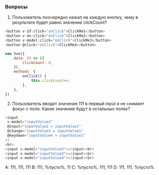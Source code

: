 ### Вопросы

1. Пользователь поочередно нажал на каждую кнопку, чему в результате будет равно значение clickCount?
```javascript
<button v-if:click="onClick">ClickMe1</button>
<button v-on:click="onClick">ClickMe2</button>
<button v-model:click="onClick">ClickMe3</button>
<button @click="onClick">ClickMe4</button>

new Vue({
    data: () => ({
        clickCount: 0,
    }),
    methods: {
        onClick() {
            this.clickCount++;
        },
    },
})

```

2. Пользователь вводит значение 111 в первый input и не снимает фокус с поля. Какие значения будут в остальных полях?
 ```javascript
<input
  v-model="inputValue1"
  @input="inputValue2 = inputValue1"
  @change="inputValue3 = inputValue1"
  @keydown="inputValue4 = inputValue1"
/>
<br>
<input v-model="inputValue2"></input><br>
<input v-model="inputValue3"></input><br>
<input v-model="inputValue4"></input><br>
```

А: 111, 111, 111
B: 111, %пусто%, 11
C: %пусто%, 111, 111
D:  111, 111, %пусто%

